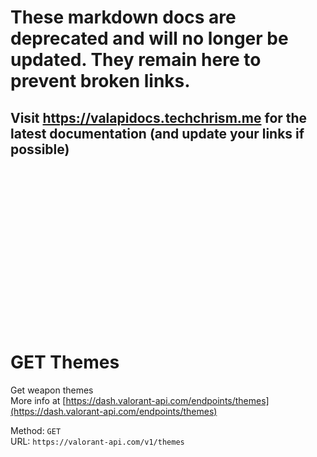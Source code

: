 <!--

This file is automatically generated!
Do not edit it directly!
See https://github.com/techchrism/valorant-api-docs/blob/trunk/contributing.md for more information.

-->

# These markdown docs are deprecated and will no longer be updated. They remain here to prevent broken links.
## Visit <https://valapidocs.techchrism.me> for the latest documentation (and update your links if possible)
<br><br><br><br><br><br><br><br><br><br><br><br><br><br><br>
# GET Themes

Get weapon themes  
More info at [https://dash.valorant-api.com/endpoints/themes](https://dash.valorant-api.com/endpoints/themes)  


Method: `GET`  
URL: `https://valorant-api.com/v1/themes`  
